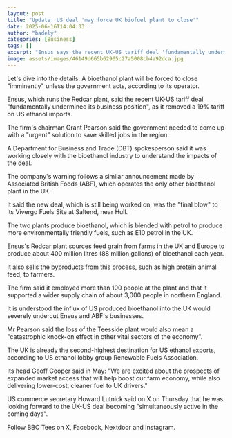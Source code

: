 ```yaml
---
layout: post
title: "Update: US deal 'may force UK biofuel plant to close'"
date: 2025-06-16T14:04:33
author: "badely"
categories: [Business]
tags: []
excerpt: "Ensus says the recent UK-US tariff deal 'fundamentally undermined its business position'."
image: assets/images/46149d665b62905c27a5008cb4a92dca.jpg
---
```


Let's dive into the details: A bioethanol plant will be forced to close "imminently" unless the government acts, according to its operator.

Ensus, which runs the Redcar plant, said the recent UK-US tariff deal "fundamentally undermined its business position", as it removed a 19% tariff on US ethanol imports.

The firm's chairman Grant Pearson said the government needed to come up with a "urgent" solution to save skilled jobs in the region.

A Department for Business and Trade (DBT) spokesperson said it was working closely with the bioethanol industry to understand the impacts of the deal.

The company's warning follows a similar announcement made by Associated British Foods (ABF), which operates the only other bioethanol plant in the UK.

It said the new deal, which is still being worked on, was the "final blow" to its Vivergo Fuels Site at Saltend, near Hull.

The two plants produce bioethanol, which is blended with petrol to produce more environmentally friendly fuels, such as E10 petrol in the UK.

Ensus's Redcar plant sources feed grain from farms in the UK and Europe to produce about 400 million litres (88 million gallons) of bioethanol each year.

It also sells the byproducts from this process, such as high protein animal feed, to farmers.

The firm said it employed more than 100 people at the plant and that it supported a wider supply chain of about 3,000 people in northern England.

It is understood the influx of US produced bioethanol into the UK would severely undercut Ensus and ABF's businesses.

Mr Pearson said the loss of the Teesside plant would also mean a "catastrophic knock-on effect in other vital sectors of the economy".

The UK is already the second-highest destination for US ethanol exports, according to US ethanol lobby group Renewable Fuels Association.

Its head Geoff Cooper said in May: "We are excited about the prospects of expanded market access that will help boost our farm economy, while also delivering lower-cost, cleaner fuel to UK drivers."

US commerce secretary Howard Lutnick said on X on Thursday that he was looking forward to the UK-US deal becoming "simultaneously active in the coming days".

Follow BBC Tees on X, Facebook, Nextdoor and Instagram. 

